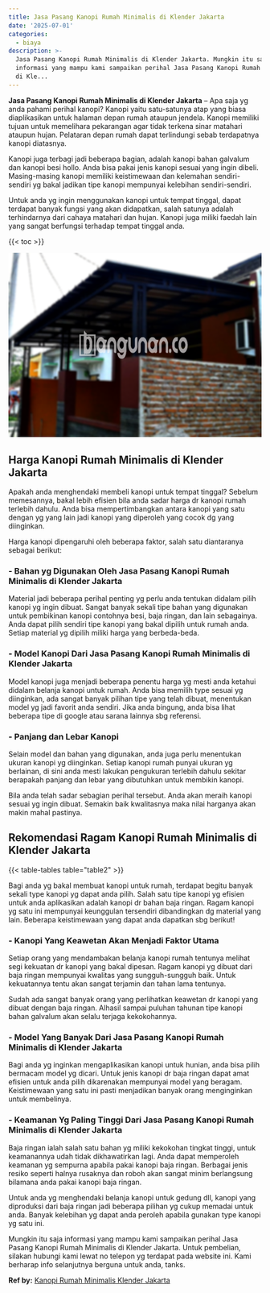 ```yaml
---
title: Jasa Pasang Kanopi Rumah Minimalis di Klender Jakarta
date: '2025-07-01'
categories:
  - biaya
description: >-
  Jasa Pasang Kanopi Rumah Minimalis di Klender Jakarta. Mungkin itu saja
  informasi yang mampu kami sampaikan perihal Jasa Pasang Kanopi Rumah Minimalis
  di Kle...
---
```


**Jasa Pasang Kanopi Rumah Minimalis di Klender Jakarta** – Apa saja yg anda pahami perihal kanopi? Kanopi yaitu satu-satunya atap yang biasa diaplikasikan untuk halaman depan rumah ataupun jendela. Kanopi memiliki tujuan untuk memelihara pekarangan agar tidak terkena sinar matahari ataupun hujan. Pelataran depan rumah dapat terlindungi sebab terdapatnya kanopi diatasnya.

Kanopi juga terbagi jadi beberapa bagian, adalah kanopi bahan galvalum dan kanopi besi hollo. Anda bisa pakai jenis kanopi sesuai yang ingin dibeli. Masing-masing kanopi memiliki keistimewaan dan kelemahan sendiri-sendiri yg bakal jadikan tipe kanopi mempunyai kelebihan sendiri-sendiri.

Untuk anda yg ingin menggunakan kanopi untuk tempat tinggal, dapat terdapat banyak fungsi yang akan didapatkan, salah satunya adalah terhindarnya dari cahaya matahari dan hujan. Kanopi juga miliki faedah lain yang sangat berfungsi terhadap tempat tinggal anda.

{{< toc >}}

![Jasa Pasang Kanopi Rumah Minimalis di Klender Jakarta](/images/harga-kanopi-minimalis-63.png)

## Harga Kanopi Rumah Minimalis di Klender Jakarta

Apakah anda menghendaki membeli kanopi untuk tempat tinggal? Sebelum memesannya, bakal lebih efisien bila anda sadar harga dr kanopi rumah terlebih dahulu. Anda bisa mempertimbangkan antara kanopi yang satu dengan yg yang lain jadi kanopi yang diperoleh yang cocok dg yang diinginkan.

Harga kanopi dipengaruhi oleh beberapa faktor, salah satu diantaranya sebagai berikut:

### \- Bahan yg Digunakan Oleh Jasa Pasang Kanopi Rumah Minimalis di Klender Jakarta

Material jadi beberapa perihal penting yg perlu anda tentukan didalam pilih kanopi yg ingin dibuat. Sangat banyak sekali tipe bahan yang digunakan untuk pembikinan kanopi contohnya besi, baja ringan, dan lain sebagainya. Anda dapat pilih sendiri tipe kanopi yang bakal dipilih untuk rumah anda. Setiap material yg dipilih miliki harga yang berbeda-beda.

### \- Model Kanopi Dari Jasa Pasang Kanopi Rumah Minimalis di Klender Jakarta

Model kanopi juga menjadi beberapa penentu harga yg mesti anda ketahui didalam belanja kanopi untuk rumah. Anda bisa memilih type sesuai yg diinginkan, ada sangat banyak pilihan tipe yang telah dibuat, menentukan model yg jadi favorit anda sendiri. Jika anda bingung, anda bisa lihat beberapa tipe di google atau sarana lainnya sbg referensi.

### \- Panjang dan Lebar Kanopi

Selain model dan bahan yang digunakan, anda juga perlu menentukan ukuran kanopi yg diinginkan. Setiap kanopi rumah punyai ukuran yg berlainan, di sini anda mesti lakukan pengukuran terlebih dahulu sekitar berapakah panjang dan lebar yang dibutuhkan untuk membikin kanopi.

Bila anda telah sadar sebagian perihal tersebut. Anda akan meraih kanopi sesuai yg ingin dibuat. Semakin baik kwalitasnya maka nilai harganya akan makin mahal pastinya.

## Rekomendasi Ragam Kanopi Rumah Minimalis di Klender Jakarta

{{< table-tables table="table2" >}}

Bagi anda yg bakal membuat kanopi untuk rumah, terdapat begitu banyak sekali type kanopi yg dapat anda pilih. Salah satu tipe kanopi yg efisien untuk anda aplikasikan adalah kanopi dr bahan baja ringan. Ragam kanopi yg satu ini mempunyai keunggulan tersendiri dibandingkan dg material yang lain. Beberapa keistimewaan yang dapat anda dapatkan sbg berikut!

### \- Kanopi Yang Keawetan Akan Menjadi Faktor Utama

Setiap orang yang mendambakan belanja kanopi rumah tentunya melihat segi kekuatan dr kanopi yang bakal dipesan. Ragam kanopi yg dibuat dari baja ringan mempunyai kwalitas yang sungguh-sungguh baik. Untuk kekuatannya tentu akan sangat terjamin dan tahan lama tentunya.

Sudah ada sangat banyak orang yang perlihatkan keawetan dr kanopi yang dibuat dengan baja ringan. Alhasil sampai puluhan tahunan tipe kanopi bahan galvalum akan selalu terjaga kekokohannya.

### \- Model Yang Banyak Dari Jasa Pasang Kanopi Rumah Minimalis di Klender Jakarta

Bagi anda yg inginkan mengaplikasikan kanopi untuk hunian, anda bisa pilih bermacam model yg dicari. Untuk jenis kanopi dr baja ringan dapat amat efisien untuk anda pilih dikarenakan mempunyai model yang beragam. Keistimewaan yang satu ini pasti menjadikan banyak orang menginginkan untuk membelinya.

### \- Keamanan Yg Paling Tinggi Dari Jasa Pasang Kanopi Rumah Minimalis di Klender Jakarta

Baja ringan ialah salah satu bahan yg miliki kekokohan tingkat tinggi, untuk keamanannya udah tidak dikhawatirkan lagi. Anda dapat memperoleh keamanan yg sempurna apabila pakai kanopi baja ringan. Berbagai jenis resiko seperti halnya rusaknya dan roboh akan sangat minim berlangsung bilamana anda pakai kanopi baja ringan.

Untuk anda yg menghendaki belanja kanopi untuk gedung dll, kanopi yang diproduksi dari baja ringan jadi beberapa pilihan yg cukup memadai untuk anda. Banyak kelebihan yg dapat anda peroleh apabila gunakan type kanopi yg satu ini.

Mungkin itu saja informasi yang mampu kami sampaikan perihal Jasa Pasang Kanopi Rumah Minimalis di Klender Jakarta. Untuk pembelian, silakan hubungi kami lewat no telepon yg terdapat pada website ini. Kami berharap info selanjutnya berguna untuk anda, tanks.

**Ref by:**  [Kanopi Rumah Minimalis Klender Jakarta](https://id.wikipedia.org/wiki/Kanopi)
